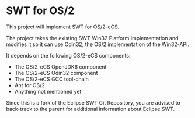 SWT for OS/2
============

This project will implement SWT for OS/2-eCS.

The project takes the existing SWT-Win32 Platform Implementation and modifies
it so it can use Odin32, the OS/2 implementation of the Win32-API.

It depends on the following OS/2-eCS components:

* The OS/2-eCS OpenJDK6 component
* The OS/2-eCS Odin32 component
* The OS/2-eCS GCC tool-chain
* Ant for OS/2
* Anything not mentioned yet

Since this is a fork of the Eclipse SWT Git Repository, you are advised to
back-track to the parent for additional information about Eclipse SWT.
